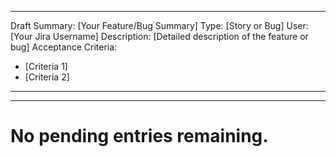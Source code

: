 <!-- TEMPLATE - DO NOT PROCESS - FILL BELOW THIS LINE AND REMOVE THIS COMMENT BLOCK -->
---
Draft Summary: [Your Feature/Bug Summary]
Type: [Story or Bug]
User: [Your Jira Username]
Description: [Detailed description of the feature or bug]
Acceptance Criteria:
- [Criteria 1]
- [Criteria 2]
---
<!-- END TEMPLATE -->

---
# No pending entries remaining.


